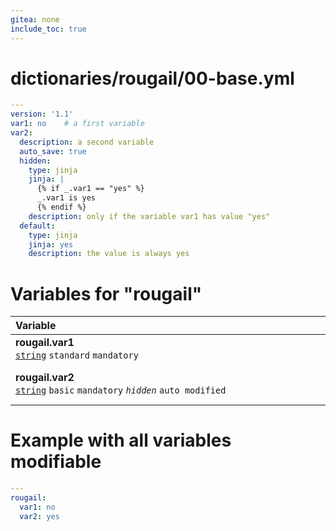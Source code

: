 ```yaml
---
gitea: none
include_toc: true
---
```

# dictionaries/rougail/00-base.yml

```yaml
---
version: '1.1'
var1: no    # a first variable
var2:
  description: a second variable
  auto_save: true
  hidden:
    type: jinja
    jinja: |
      {% if _.var1 == "yes" %}
      _.var1 is yes
      {% endif %}
    description: only if the variable var1 has value "yes"
  default:
    type: jinja
    jinja: yes
    description: the value is always yes
```
# Variables for "rougail"

| Variable&nbsp;&nbsp;&nbsp;&nbsp;&nbsp;&nbsp;&nbsp;&nbsp;&nbsp;&nbsp;&nbsp;&nbsp;&nbsp;&nbsp;&nbsp;&nbsp;&nbsp;&nbsp;&nbsp;&nbsp;&nbsp;&nbsp;&nbsp;&nbsp;&nbsp;&nbsp;&nbsp;&nbsp;&nbsp;&nbsp;&nbsp;&nbsp;&nbsp;&nbsp;&nbsp;&nbsp;&nbsp;&nbsp;&nbsp;&nbsp;&nbsp;&nbsp;&nbsp;&nbsp;&nbsp;&nbsp;&nbsp;&nbsp;&nbsp;&nbsp;&nbsp;&nbsp;&nbsp;&nbsp;&nbsp;&nbsp;&nbsp;&nbsp;&nbsp;&nbsp;&nbsp;&nbsp;&nbsp;&nbsp;&nbsp;&nbsp;&nbsp;&nbsp;&nbsp;&nbsp;&nbsp;&nbsp;&nbsp;&nbsp;&nbsp;&nbsp;&nbsp;&nbsp;&nbsp;&nbsp;&nbsp;&nbsp;&nbsp;&nbsp;&nbsp;&nbsp;&nbsp;&nbsp;&nbsp;&nbsp;&nbsp;&nbsp;&nbsp;&nbsp;&nbsp;&nbsp;&nbsp;&nbsp;&nbsp;&nbsp;&nbsp;&nbsp;&nbsp;&nbsp;&nbsp;&nbsp;&nbsp;&nbsp;&nbsp;&nbsp;&nbsp;&nbsp;&nbsp;&nbsp;&nbsp;&nbsp;&nbsp;&nbsp;&nbsp;&nbsp;&nbsp;&nbsp;   | Description&nbsp;&nbsp;&nbsp;&nbsp;&nbsp;&nbsp;&nbsp;&nbsp;&nbsp;&nbsp;&nbsp;&nbsp;&nbsp;&nbsp;&nbsp;&nbsp;&nbsp;&nbsp;&nbsp;&nbsp;&nbsp;&nbsp;&nbsp;&nbsp;&nbsp;&nbsp;&nbsp;&nbsp;&nbsp;&nbsp;&nbsp;&nbsp;&nbsp;&nbsp;&nbsp;&nbsp;&nbsp;&nbsp;&nbsp;&nbsp;&nbsp;&nbsp;&nbsp;&nbsp;&nbsp;&nbsp;&nbsp;&nbsp;&nbsp;&nbsp;&nbsp;&nbsp;&nbsp;&nbsp;&nbsp;&nbsp;&nbsp;&nbsp;&nbsp;&nbsp;&nbsp;&nbsp;&nbsp;&nbsp;&nbsp;&nbsp;&nbsp;&nbsp;&nbsp;&nbsp;&nbsp;&nbsp;&nbsp;&nbsp;&nbsp;&nbsp;&nbsp;&nbsp;&nbsp;&nbsp;&nbsp;&nbsp;&nbsp;&nbsp;&nbsp;&nbsp;&nbsp;&nbsp;&nbsp;&nbsp;&nbsp;&nbsp;&nbsp;&nbsp;&nbsp;&nbsp;&nbsp;&nbsp;&nbsp;&nbsp;&nbsp;&nbsp;&nbsp;&nbsp;&nbsp;&nbsp;&nbsp;&nbsp;&nbsp;&nbsp;&nbsp;&nbsp;&nbsp;&nbsp;&nbsp;&nbsp;&nbsp;&nbsp;&nbsp;   |
|------------------------------------------------------------------------------------------------------------------------------------------------------------------------------------------------------------------------------------------------------------------------------------------------------------------------------------------------------------------------------------------------------------------------------------------------------------------------------------------------------------------------------------------------------------------------------------------------------------------------------------------------------------------------------------------------------------------------------------------------------------------------|---------------------------------------------------------------------------------------------------------------------------------------------------------------------------------------------------------------------------------------------------------------------------------------------------------------------------------------------------------------------------------------------------------------------------------------------------------------------------------------------------------------------------------------------------------------------------------------------------------------------------------------------------------------------------------------------------------------------------------------------------------|
| **rougail.var1**<br/>[`string`](https://rougail.readthedocs.io/en/latest/variable.html#variables-types) `standard` `mandatory`                                                                                                                                                                                                                                                                                                                                                                                                                                                                                                                                                                                                                                         | A first variable.<br/>**Default**: no                                                                                                                                                                                                                                                                                                                                                                                                                                                                                                                                                                                                                                                                                                                   |
| **rougail.var2**<br/>[`string`](https://rougail.readthedocs.io/en/latest/variable.html#variables-types) `basic` `mandatory` _`hidden`_ `auto modified`                                                                                                                                                                                                                                                                                                                                                                                                                                                                                                                                                                                                                 | A second variable.<br/>**Default**: the value is always yes.<br/>**Hidden**: only if the variable var1 has value "yes".                                                                                                                                                                                                                                                                                                                                                                                                                                                                                                                                                                                                                                 |


# Example with all variables modifiable

```yaml
---
rougail:
  var1: no
  var2: yes
```
